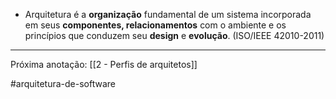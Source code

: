 - Arquitetura é a **organização** fundamental de um sistema incorporada em seus **componentes, relacionamentos** com o ambiente e os princípios que conduzem seu **design** e **evolução**. (ISO/IEEE 42010-2011)
---
Próxima anotação: [[2 - Perfis de arquitetos]]

#arquitetura-de-software